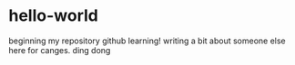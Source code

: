 # hello-world
beginning my repository github learning!
writing a bit about someone else here for canges.
ding dong
